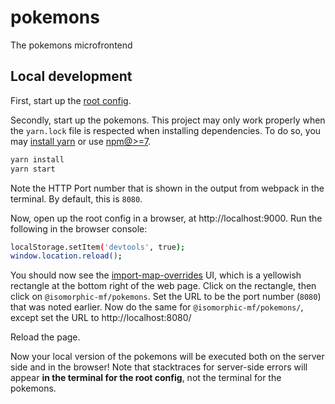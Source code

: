# pokemons

The pokemons microfrontend

## Local development

First, start up the [root config](https://github.com/isomorphic-microfrontends/root-config).

Secondly, start up the pokemons. This project may only work properly when the `yarn.lock` file is respected when installing dependencies. To do so, you may [install yarn](https://classic.yarnpkg.com/lang/en/) or use [npm@>=7](https://github.blog/2020-10-13-presenting-v7-0-0-of-the-npm-cli/).

```sh
yarn install
yarn start
```

Note the HTTP Port number that is shown in the output from webpack in the terminal. By default, this is `8080`.

Now, open up the root config in a browser, at http://localhost:9000. Run the following in the browser console:

```sh
localStorage.setItem('devtools', true);
window.location.reload();
```

You should now see the [import-map-overrides](https://github.com/joeldenning/import-map-overrides) UI, which is a yellowish rectangle at the bottom right of the web page. Click on the rectangle, then click on `@isomorphic-mf/pokemons`. Set the URL to be the port number (`8080`) that was noted earlier. Now do the same for `@isomorphic-mf/pokemons/`, except set the URL to http://localhost:8080/

Reload the page.

Now your local version of the pokemons will be executed both on the server side and in the browser! Note that stacktraces for server-side errors will appear **in the terminal for the root config**, not the terminal for the pokemons.
